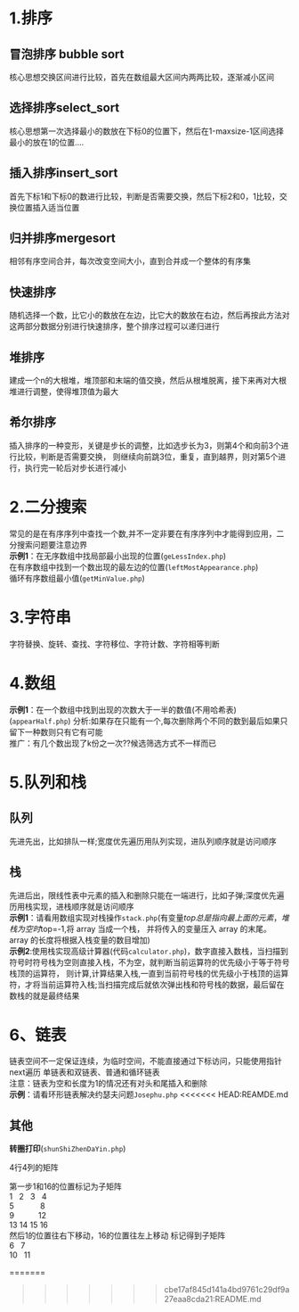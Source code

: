 # 1.排序 #

## 冒泡排序 bubble sort ##

 核心思想交换区间进行比较，首先在数组最大区间内两两比较，逐渐减小区间

## 选择排序select_sort ##
核心思想第一次选择最小的数放在下标0的位置下，然后在1-maxsize-1区间选择最小的放在1的位置....
## 插入排序insert_sort ##
首先下标1和下标0的数进行比较，判断是否需要交换，然后下标2和0，1比较，交换位置插入适当位置
## 归并排序mergesort ##
相邻有序空间合并，每次改变空间大小，直到合并成一个整体的有序集
## 快速排序 ##
随机选择一个数，比它小的数放在左边，比它大的数放在右边，然后再按此方法对这两部分数据分别进行快速排序，整个排序过程可以递归进行
## 堆排序 ##
建成一个n的大根堆，堆顶部和末端的值交换，然后从根堆脱离，接下来再对大根堆进行调整，使得堆顶值为最大
## 希尔排序 ##
插入排序的一种变形，关键是步长的调整，比如选步长为3，则第4个和向前3个进行比较，判断是否需要交换，
          则继续向前跳3位，重复，直到越界，则对第5个进行，执行完一轮后对步长进行减小

# 2.二分搜索 #

  常见的是在有序序列中查找一个数,并不一定非要在有序序列中才能得到应用，二分搜索问题要注意边界<br/>
 **示例1**：在无序数组中找局部最小出现的位置(`geLessIndex.php`)<br/>
         在有序数组中找到一个数出现的最左边的位置(`leftMostAppearance.php`)<br/>
        循环有序数组最小值(`getMinValue.php`)

# 3.字符串 #

  字符替换、旋转、查找、字符移位、字符计数、字符相等判断

# 4.数组 #
  
  **示例1**：在一个数组中找到出现的次数大于一半的数值(不用哈希表)<br/>(`appearHalf.php`)
        分析:如果存在只能有一个,每次删除两个不同的数到最后如果只留下一种数则只有它有可能<br/>
        推广：有几个数出现了k份之一次??候选筛选方式不一样而已


# 5.队列和栈 #

## 队列 ##
先进先出，比如排队一样;宽度优先遍历用队列实现，进队列顺序就是访问顺序
## 栈 ##
先进后出，限线性表中元素的插入和删除只能在一端进行，比如子弹;深度优先遍历用栈实现，进栈顺序就是访问顺序<br/>
  **示例1**：请看用数组实现对栈操作`stack.php`(有变量$top总是指向最上面的元素，堆栈为空时$top=-1,将 array 当成一个栈，
  并将传入的变量压入 array 的末尾。array 的长度将根据入栈变量的数目增加)<br/>
 **示例2**:使用栈实现高级计算器(代码`calculator.php`)，数字直接入数栈，当扫描到符号时符号栈为空则直接入栈，不为空，就判断当前运算符的优先级小于等于符号栈顶的运算符，
 则计算,计算结果入栈,一直到当前符号栈的优先级小于栈顶的运算符，才将当前运算符入栈;当扫描完成后就依次弹出栈和符号栈的数据，最后留在数栈的就是最终结果

# 6、链表 #

  链表空间不一定保证连续，为临时空间，不能直接通过下标访问，只能使用指针next遍历
  单链表和双链表、普通和循环链表<br/>
  注意：链表为空和长度为1的情况还有对头和尾插入和删除<br/>
 **示例**：请看环形链表解决约瑟夫问题`Josephu.php`
<<<<<<< HEAD:REAMDE.md

## 其他 ##
**转圈打印**(`shunShiZhenDaYin.php`)

4行4列的矩阵

第一步1和16的位置标记为子矩阵<br/>
1 &nbsp;  2 &nbsp;  3  &nbsp; 4<br/>
5 &nbsp;&nbsp;&nbsp;&nbsp;&nbsp;&nbsp; &nbsp; &nbsp;   8<br/>
9&nbsp;&nbsp;&nbsp;&nbsp;&nbsp;&nbsp; &nbsp;  &nbsp;     12<br/>
13 14 15 16<br/>
然后1的位置往右下移动，16的位置往左上移动
标记得到子矩阵<br/>
 6 &nbsp; 7<br/>
10 &nbsp; 11<br/>

 
=======
>>>>>>> cbe17af845d141a4bd9761c29df9a27eaa8cda21:README.md
